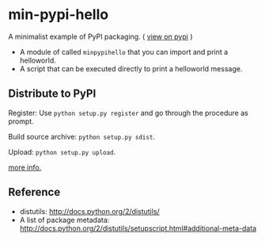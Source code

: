# min-pypi-hello

A minimalist example of PyPI packaging.
( [view on pypi](https://pypi.python.org/pypi?name=minpypihello&version=1.0&:action=display) )

   * A module of called `minpypihello` that you can import and print a helloworld.
   * A script that can be executed directly to print a helloworld message.

## Distribute to PyPI

Register: Use `python setup.py register` and go through the procedure as prompt. 

Build source archive: `python setup.py sdist`.

Upload: `python setup.py upload`.

[more info.](http://docs.python.org/2/distutils/packageindex.html)

## Reference

   * distutils: 
   <http://docs.python.org/2/distutils/>
   * A list of package metadata: 
   <http://docs.python.org/2/distutils/setupscript.html#additional-meta-data>
